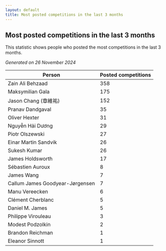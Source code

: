 ```yaml
---
layout: default
title: Most posted competitions in the last 3 months
---
```

## Most posted competitions in the last 3 months
This statistic shows people who posted the most competitions in the last 3 months.

*Generated on 26 November 2024*

| Person | Posted competitions |
| --- | --- |
| Zain Ali Behzaad | 358 |
| Maksymilian Gala | 175 |
| Jason Chang (章維祐) | 152 |
| Pranav Dandgaval | 35 |
| Oliver Hexter | 31 |
| Nguyễn Hải Dương | 29 |
| Piotr Olszewski | 27 |
| Einar Martin Sandvik | 26 |
| Sukesh Kumar | 26 |
| James Holdsworth | 17 |
| Sébastien Auroux | 8 |
| James Wang | 7 |
| Callum James Goodyear-Jørgensen | 7 |
| Manu Vereecken | 6 |
| Clément Cherblanc | 5 |
| Daniel M. James | 5 |
| Philippe Virouleau | 3 |
| Modest Podzolkin | 2 |
| Brandon Reichman | 1 |
| Eleanor Sinnott | 1 |
